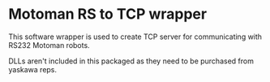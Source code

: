 ﻿# Motoman RS to TCP wrapper

This software wrapper is used to create TCP server for communicating with RS232 Motoman robots.

DLLs aren't included in this packaged as they need to be purchased from yaskawa reps.